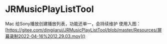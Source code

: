 # JRMusicPlayListTool
Mac 给Sony播放创建播放列表，功能还单一，会持续维护
使用入图：
[https://gitee.com/dingjiarui/JRMusicPlayListTool/blob/master/Resources/屏幕录制2022-04-16%2012.29.03.mov]()